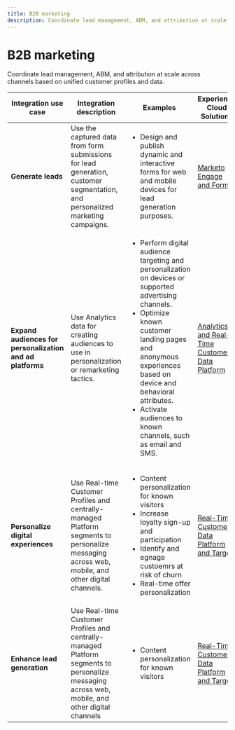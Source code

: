 ```yaml
---
title: B2B marketing
description: Coordinate lead management, ABM, and attribution at scale across channels based on unified customer profiles and data.
---
```


# B2B marketing

Coordinate lead management, ABM, and attribution at scale across channels based on unified customer profiles and data.


<table>

 <thead>
    <tr>
      <th>Integration use case</th>
      <th>Integration description</th>
      <th>Examples</th>
      <th>Experience Cloud Solutions</th>
    </tr>
  </thead>


<tr>
  <td><strong>Generate leads</strong><br/></td>
  <td>Use the captured data from form submissions for lead generation, customer segmentation, and personalized marketing campaigns.
  </td>
  <td>
    <ul>
      <li>Design and publish dynamic and interactive forms for web and mobile devices for lead generation purposes.</li>
    </ul>
  </td>
  <td><a href= "https://experienceleague.corp.adobe.com/docs/integrations-learn/experience-cloud/integrations-between-applications/marketo/marketo-experience-manager.html"> Marketo Engage and Forms</a></td>
</tr>


<tr>
  <td rowspan="1"><strong>Expand audiences for personalization and ad platforms</strong><br/></td> 
  <td>Use Analytics data for creating audiences to use in personalization or remarketing tactics.</td>
  <td>
    <ul>
      <li>Perform digital audience targeting and personalization on devices or supported advertising channels.</li>
      <li>Optimize known customer landing pages and anonymous experiences based on device and behavioral attributes.</li>
      <li>Activate audiences to known channels, such as email and SMS.</li>
    </ul>    
  </td>
  <td><a href="../integrations-between-applications/analytics/analytics-rtcdp.md">Analytics and Real-Time Customer Data Platform</a></td>
</tr>
 
<tr>
  <td><strong>Personalize digital experiences</strong><br/></td>
  <td> Use Real-time Customer Profiles and centrally-managed Platform segments to personalize messaging across web, mobile, and other digital channels.
  </td>
  <td>
    <ul>
      <li>Content personalization for known visitors</li>
      <li>Increase loyalty sign-up and participation</li>
      <li>Identify and egnage custoemrs at risk of churn</li>
      <li>Real-time offer personalization</li>
    </ul>
  </td>
  <td><a href="../integrations-between-applications/rtcdp/rtcdp-target.md">Real-Time Customer Data Platform and Target</a></td>
</tr>

<tr>
  <td><strong>Enhance lead generation</strong><br/></td>
  <td>
    Use Real-time Customer Profiles and centrally-managed Platform segments to personalize messaging across web, mobile, and other digital channels
  </td>
  <td>
    <ul>
      <li>Content personalization for known visitors</li>
    </ul>
  </td>
  <td><a href="../integrations-between-applications/rtcdp/rtcdp-target.md">Real-Time Customer Data Platform and Target</a></td>
</tr>
</table>
